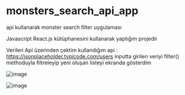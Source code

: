 # monsters_search_api_app
api kullanarak monster search filter uygulaması 

Javascript React.js kütüphanesini kullanarak yaptığım projedir

Verileri Api üzerinden çektim
kullandığım api : https://jsonplaceholder.typicode.com/users
inputta girilen veriyi filter() methoduyla filtreleyip yeni oluşan listeyi ekranda gösterdim

![image](https://user-images.githubusercontent.com/110103127/192512832-6c5d9e2f-ab2d-4d96-8df0-91aa0d1af401.png)

![image](https://user-images.githubusercontent.com/110103127/192512882-0d364952-1519-4abf-bb81-e32021cd4c9d.png)


